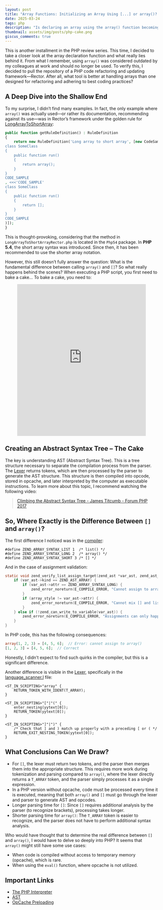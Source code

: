 ```yaml
---
layout: post 
title: "Array Functions: Initializing an Array Using [...] or array()? - PHP Review #2" 
date: 2025-03-24 
tags: php 
description: "Is declaring an array using the array() function becoming obsolete? What does baking a cake have in common with code compilation?" 
thumbnail: assets/img/posts/php-cake.png
giscus_comments: true
---
```

This is another installment in the PHP review series. This time, I decided to take a closer look at the array declaration function and what really lies behind it. From what I remember, using `array()` was considered outdated by my colleagues at work and should no longer be used. To verify this, I decided to pull the repository of a PHP code refactoring and updating framework—Rector. After all, what tool is better at handling arrays than one designed for refactoring and adhering to best coding practices?

## A Deep Dive into the Shallow End

To my surprise, I didn’t find many examples. In fact, the only example where `array()` was actually used—or rather its documentation, recommending against its use—was in Rector’s framework under the golden rule for [LongArrayToShortArray](https://github.com/rectorphp/rector/blob/59ca5ad3cdd75183ef65f6929693903f2f2a1717/rules/Php54/Rector/Array_/LongArrayToShortArrayRector.php#L30):

```php
public function getRuleDefinition() : RuleDefinition
{
    return new RuleDefinition('Long array to short array', [new CodeSample(<<<'CODE_SAMPLE'
class SomeClass
{
    public function run()
    {
        return array();
    }
}
CODE_SAMPLE
, <<<'CODE_SAMPLE'
class SomeClass
{
    public function run()
    {
        return [];
    }
}
CODE_SAMPLE
)]);
}
```

This is thought-provoking, considering that the method in `LongArrayToShortArrayRector.php` is located in the `Php54` package. In **PHP 5.4**, the short array syntax was introduced. Since then, it has been recommended to use the shorter array notation.

However, this still doesn’t fully answer the question: What is the fundamental difference between calling `array()` and `[]`? So what really happens behind the scenes? When executing a PHP script, you first need to bake a cake... To bake a cake, you need to:
<figure>
<iframe src="https://www.youtube.com/embed/oVSGrY4DfUg" class="rounded z-depth-1" frameborder="0" 
allow="accelerometer; autoplay; clipboard-write; encrypted-media; gyroscope; picture-in-picture; web-share" allowfullscreen="" width="100%" height="500px"></iframe>
</figure>


## Creating an Abstract Syntax Tree – The Cake

The key is understanding AST (Abstract Syntax Tree). This is a tree structure necessary to separate the compilation process from the parser. The [Lexer](https://en.wikipedia.org/wiki/Lexical_analysis) returns tokens, which are then processed by the parser to generate the AST structure. This structure is then compiled into opcode, stored in opcache, and later interpreted by the computer as executable instructions. To learn more about this topic, I recommend watching the following video:

> [Climbing the Abstract Syntax Tree - James Titcumb - Forum PHP 2017](https://www.youtube.com/watch?v=MWITYIWyowk)

## So, Where Exactly is the Difference Between `[]` and `array()`?

The first difference I noticed was in the [compiler](https://github.com/php/php-src/blob/master/Zend/zend_compile.h#L1044):

```
#define ZEND_ARRAY_SYNTAX_LIST 1  /* list() */
#define ZEND_ARRAY_SYNTAX_LONG 2  /* array() */
#define ZEND_ARRAY_SYNTAX_SHORT 3 /* [] */
```

And in the case of assignment validation:

```c
static void zend_verify_list_assign_target(zend_ast *var_ast, zend_ast_attr array_style) {
    if (var_ast->kind == ZEND_AST_ARRAY) {
        if (var_ast->attr == ZEND_ARRAY_SYNTAX_LONG) {
            zend_error_noreturn(E_COMPILE_ERROR, "Cannot assign to array(), use [] instead");
        }
        if (array_style != var_ast->attr) {
            zend_error_noreturn(E_COMPILE_ERROR, "Cannot mix [] and list()");
        }
    } else if (!zend_can_write_to_variable(var_ast)) {
        zend_error_noreturn(E_COMPILE_ERROR, "Assignments can only happen to writable values");
    }
}
```

In PHP code, this has the following consequences:

```php
array(1, 2, 3) = [4, 5, 6];  // Error: cannot assign to array()
[1, 2, 3] = [4, 5, 6];  // Correct
```

Honestly, I didn’t expect to find such quirks in the compiler, but this is a significant difference.

Another difference is visible in the [Lexer](https://en.wikipedia.org/wiki/Lexical_analysis), specifically in the [language\_scanner.l](https://github.com/php/php-src/blob/master/Zend/zend_language_scanner.l#L1764C1-L1766C2) file:

```lexer
<ST_IN_SCRIPTING>"array" {
    RETURN_TOKEN_WITH_IDENT(T_ARRAY);
}

<ST_IN_SCRIPTING>"["|"(" {
    enter_nesting(yytext[0]);
    RETURN_TOKEN(yytext[0]);
}

<ST_IN_SCRIPTING>"]"|")" {
    /* Check that ] and ) match up properly with a preceding [ or ( */
    RETURN_EXIT_NESTING_TOKEN(yytext[0]);
}
```

## What Conclusions Can We Draw?

- For `[]`, the lexer must return two tokens, and the parser then merges them into the appropriate structure. This requires more work during tokenization and parsing compared to `array()`, where the lexer directly returns a `T_ARRAY` token, and the parser simply processes it as a single expression.
- In a PHP version without opcache, code must be processed every time it is executed, meaning that both `array()` and `[]` must go through the lexer and parser to generate AST and opcodes.
- Longer parsing time for `[]`: Since `[]` requires additional analysis by the parser (to recognize brackets), processing takes longer.
- Shorter parsing time for `array()`: The `T_ARRAY` token is easier to recognize, and the parser does not have to perform additional syntax analysis.

Who would have thought that to determine the real difference between `[]` and `array()`, I would have to delve so deeply into PHP? It seems that `array()` might still have some use cases:

- When code is compiled without access to temporary memory (opcache), which is rare.
- When using the `eval()` function, where opcache is not utilized.

## Important Links

- [The PHP Interpreter](https://github.com/php/php-src/tree/master)
- [AST](https://en.wikipedia.org/wiki/Abstract_syntax_tree)
- [OpCache Preloading](https://www.php.net/manual/en/opcache.preloading.php)


